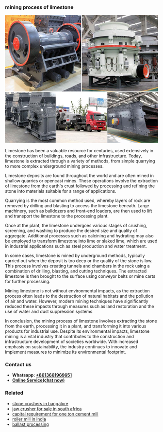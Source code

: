 <h3>mining process of limestone</h3><img src='1708587092.jpg' alt=''><p>Limestone has been a valuable resource for centuries, used extensively in the construction of buildings, roads, and other infrastructure. Today, limestone is extracted through a variety of methods, from simple quarrying to more complex underground mining processes.</p><p>Limestone deposits are found throughout the world and are often mined in shallow quarries or opencast mines. These operations involve the extraction of limestone from the earth's crust followed by processing and refining the stone into materials suitable for a range of applications.</p><p>Quarrying is the most common method used, whereby layers of rock are removed by drilling and blasting to access the limestone beneath. Large machinery, such as bulldozers and front-end loaders, are then used to lift and transport the limestone to the processing plant.</p><p>Once at the plant, the limestone undergoes various stages of crushing, screening, and washing to produce the desired size and quality of aggregate. Additional processes such as calcining and hydrating may also be employed to transform limestone into lime or slaked lime, which are used in industrial applications such as steel production and water treatment.</p><p>In some cases, limestone is mined by underground methods, typically carried out when the deposit is too deep or the quality of the stone is low. This process involves creating tunnels and chambers in the rock using a combination of drilling, blasting, and cutting techniques. The extracted limestone is then brought to the surface using conveyor belts or mine carts for further processing.</p><p>Mining limestone is not without environmental impacts, as the extraction process often leads to the destruction of natural habitats and the pollution of air and water. However, modern mining techniques have significantly reduced these impacts through measures such as land restoration and the use of water and dust suppression systems.</p><p>In conclusion, the mining process of limestone involves extracting the stone from the earth, processing it in a plant, and transforming it into various products for industrial use. Despite its environmental impacts, limestone mining is a vital industry that contributes to the construction and infrastructure development of societies worldwide. With increased emphasis on sustainability, the industry continues to innovate and implement measures to minimize its environmental footprint.</p><h3>Contact us</h3><ul><li><strong>Whatsapp:&nbsp;<a href="https://wa.me/8613661969651">+8613661969651</a></strong></li><li><a href="https://swt.shibang-china.com/?git&amp;zhl&amp;mining process of limestone"><strong>Online Service(chat now)</strong></a></li></ul><h3>Related</h3><ul><li><a href='stone crushers in bangalore.md'>stone crushers in bangalore</a></li><li><a href='jaw crusher for sale in south africa.md'>jaw crusher for sale in south africa</a></li><li><a href='capital requirement for one ton cement mill.md'>capital requirement for one ton cement mill</a></li><li><a href='roller mill in india.md'>roller mill in india</a></li><li><a href='ballast processing.md'>ballast processing</a></li></ul>